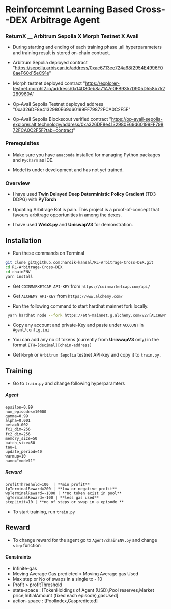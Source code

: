 
# Reinforcemnt Learning Based Cross--DEX Arbitrage Agent



### ReturnX __ Arbitrum Sepolia X Morph Testnet X Avail

- During starting and ending of each training phase ,all hyperparameters and training result is stored on-chain contract.

- Arbitrum Sepolia deployed contract "https://sepolia.arbiscan.io/address/0xae6713ee724a68f2954E4996F08aeF60d15eC91e"
  
- Morph testnet deployed contract "https://explorer-testnet.morphl2.io/address/0x14D80eb8a71A7e0FB9357D905D558b752280960A"

- Op-Avail Sepolia Testnet deployed address "0xa326DF8e4132980E69d60199FF79872FCA0C2F5F"

- Op-Avail Sepolia Blockscout verified contract "https://op-avail-sepolia-explorer.alt.technology/address/0xa326DF8e4132980E69d60199FF79872FCA0C2F5F?tab=contract"




### Prerequisites

- Make sure you have `anaconda` installed for managing Python packages and `PyCharm` as IDE.
 
- Model is under development and has not yet trained.

 
### Overview  


- I have used **Twin Delayed Deep Deterministic Policy Gradient** (TD3 DDPG) with **PyTorch**
  
- Updating Arbitrage Bot is pain. This project is a proof-of-concept that favours arbitrage opportunities in among the dexes.
- I have used **Web3.py** and **UniswapV3** for demonstration.
 



## Installation

- Run these commands on Terminal

```bash
git clone git@github.com:hardik-kansal/RL-Arbitrage-Cross-DEX.git
cd RL-Arbitrage-Cross-DEX
cd chainENV 
yarn install
```

- Get `COINMARKETCAP API-KEY` from `https://coinmarketcap.com/api/`  
  
- Get `ALCHEMY API-KEY` from `https://www.alchemy.com/`


- Run the following command to start hardhat mainnet fork locally.
  
```bash
 yarn hardhat node --fork https://eth-mainnet.g.alchemy.com/v2/[ALCHEMY API-KEY]
```



- Copy any account and private-Key and paste under `ACCOUNT` in `Agent/config.ini`

- You can add any no of tokens (currently from **UniswapV3** only) in the format `ETH=[decimal][chain-address]`

- Get `Morph` or `Arbitrum Sepolia` testnet API-key and copy it to `train.py` .





## Training

- Go to `train.py` and change following hyperparamters

##### Agent

```
epsilon=0.99  
num_episodes=10000
gamma=0.99
alpha=0.001
beta=0.002
fc1_dim=256
fc2_dim=256
memory_size=50
batch_size=50
tau=1
update_period=40
warmup=10
name="model1"
```



##### Reward

```
profitThreshold=100  | **min profit**
lpTerminalReward=200 | **low or negative profit**
wpTerminalReward=-1000 | **no token exist in pool**
ngTerminalReward=-100 | **less gas used**
stepLimit=10 | **no of steps or swap in a episode **
```

- To start training, run `train.py`




## Reward 

- To change reward for the agent go to `Agent/chainENV.py` and change `step` function

  
#### Constraints
- Infinite-gas
- Moving Average Gas predicted > Moving Average gas Used
- Max step or No of swaps in a single tx - 10
- Profit > profitThreshold
- state-space :  [TokenHoldings of Agent (USD),Pool reserves,Market price,InitialAmount (fixed each episode),gasUsed]
- action-space : [PoolIndex,Gaspredicted]
